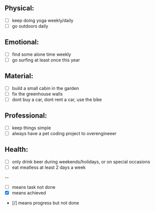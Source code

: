 
Physical:
-----------
- [ ] keep doing yoga weekly/daily
- [ ] go outdoors daily
 
Emotional:
----------
- [ ] find some alone time weekly
- [ ] go surfing at least once this year

Material:
-----------
- [ ] build a small cabin in the garden
- [ ] fix the greenhouse walls
- [ ] dont buy a car, dont rent a car, use the bike

Professional:
-----------
- [ ] keep things simple
- [ ] always have a pet coding project to overengineeer

Health:
-----------
- [ ] only drink beer during weekends/holidays, or on special occasions
- [ ] eat meatless at least 2 days a week

--
- [ ] means task not done
- [x] means achieved
- [/] means progress but not done
